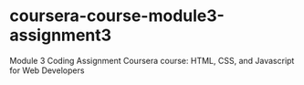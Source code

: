 # coursera-course-module3-assignment3
Module 3 Coding Assignment Coursera course: HTML, CSS, and Javascript for Web Developers
